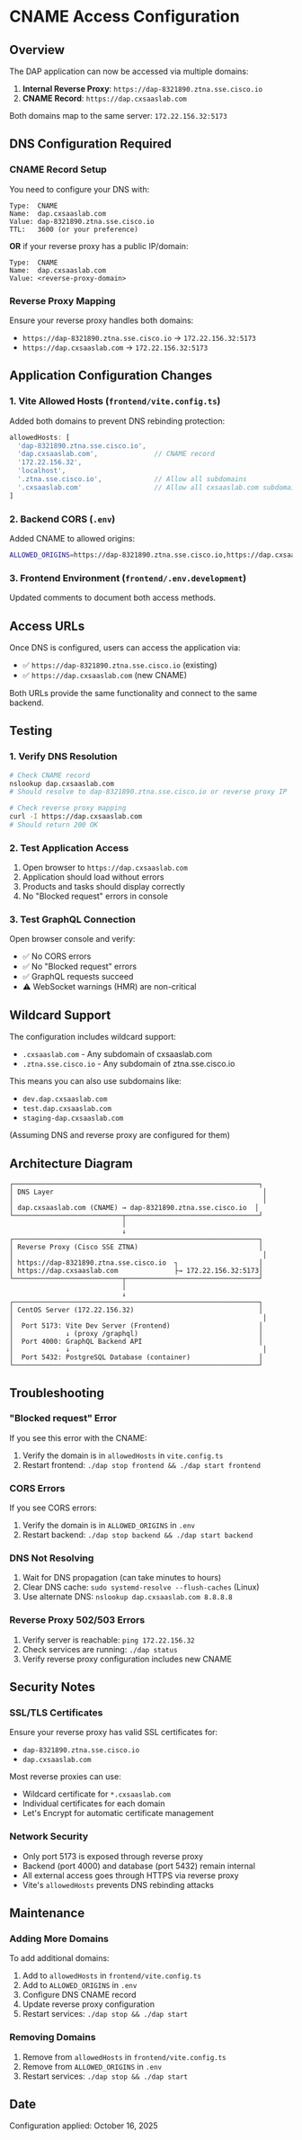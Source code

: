# CNAME Access Configuration

## Overview
The DAP application can now be accessed via multiple domains:
1. **Internal Reverse Proxy**: `https://dap-8321890.ztna.sse.cisco.io`
2. **CNAME Record**: `https://dap.cxsaaslab.com`

Both domains map to the same server: `172.22.156.32:5173`

## DNS Configuration Required

### CNAME Record Setup
You need to configure your DNS with:
```
Type:  CNAME
Name:  dap.cxsaaslab.com
Value: dap-8321890.ztna.sse.cisco.io
TTL:   3600 (or your preference)
```

**OR** if your reverse proxy has a public IP/domain:
```
Type:  CNAME
Name:  dap.cxsaaslab.com
Value: <reverse-proxy-domain>
```

### Reverse Proxy Mapping
Ensure your reverse proxy handles both domains:
- `https://dap-8321890.ztna.sse.cisco.io` → `172.22.156.32:5173`
- `https://dap.cxsaaslab.com` → `172.22.156.32:5173`

## Application Configuration Changes

### 1. Vite Allowed Hosts (`frontend/vite.config.ts`)
Added both domains to prevent DNS rebinding protection:
```typescript
allowedHosts: [
  'dap-8321890.ztna.sse.cisco.io',
  'dap.cxsaaslab.com',              // CNAME record
  '172.22.156.32',
  'localhost',
  '.ztna.sse.cisco.io',             // Allow all subdomains
  '.cxsaaslab.com'                  // Allow all cxsaaslab.com subdomains
]
```

### 2. Backend CORS (`.env`)
Added CNAME to allowed origins:
```bash
ALLOWED_ORIGINS=https://dap-8321890.ztna.sse.cisco.io,https://dap.cxsaaslab.com,http://172.22.156.32:5173,http://localhost:5173
```

### 3. Frontend Environment (`frontend/.env.development`)
Updated comments to document both access methods.

## Access URLs

Once DNS is configured, users can access the application via:
- ✅ `https://dap-8321890.ztna.sse.cisco.io` (existing)
- ✅ `https://dap.cxsaaslab.com` (new CNAME)

Both URLs provide the same functionality and connect to the same backend.

## Testing

### 1. Verify DNS Resolution
```bash
# Check CNAME record
nslookup dap.cxsaaslab.com
# Should resolve to dap-8321890.ztna.sse.cisco.io or reverse proxy IP

# Check reverse proxy mapping
curl -I https://dap.cxsaaslab.com
# Should return 200 OK
```

### 2. Test Application Access
1. Open browser to `https://dap.cxsaaslab.com`
2. Application should load without errors
3. Products and tasks should display correctly
4. No "Blocked request" errors in console

### 3. Test GraphQL Connection
Open browser console and verify:
- ✅ No CORS errors
- ✅ No "Blocked request" errors
- ✅ GraphQL requests succeed
- ⚠️ WebSocket warnings (HMR) are non-critical

## Wildcard Support

The configuration includes wildcard support:
- `.cxsaaslab.com` - Any subdomain of cxsaaslab.com
- `.ztna.sse.cisco.io` - Any subdomain of ztna.sse.cisco.io

This means you can also use subdomains like:
- `dev.dap.cxsaaslab.com`
- `test.dap.cxsaaslab.com`
- `staging-dap.cxsaaslab.com`

(Assuming DNS and reverse proxy are configured for them)

## Architecture Diagram

```
┌─────────────────────────────────────────────────────────────┐
│ DNS Layer                                                    │
│                                                              │
│ dap.cxsaaslab.com (CNAME) → dap-8321890.ztna.sse.cisco.io  │
└───────────────────────────┬─────────────────────────────────┘
                            │
                            ↓
┌─────────────────────────────────────────────────────────────┐
│ Reverse Proxy (Cisco SSE ZTNA)                              │
│                                                              │
│ https://dap-8321890.ztna.sse.cisco.io  ┐                    │
│ https://dap.cxsaaslab.com              ├→ 172.22.156.32:5173│
└───────────────────────────┬─────────────────────────────────┘
                            │
                            ↓
┌─────────────────────────────────────────────────────────────┐
│ CentOS Server (172.22.156.32)                               │
│                                                              │
│  Port 5173: Vite Dev Server (Frontend)                      │
│             ↓ (proxy /graphql)                              │
│  Port 4000: GraphQL Backend API                             │
│             ↓                                                │
│  Port 5432: PostgreSQL Database (container)                 │
└─────────────────────────────────────────────────────────────┘
```

## Troubleshooting

### "Blocked request" Error
If you see this error with the CNAME:
1. Verify the domain is in `allowedHosts` in `vite.config.ts`
2. Restart frontend: `./dap stop frontend && ./dap start frontend`

### CORS Errors
If you see CORS errors:
1. Verify the domain is in `ALLOWED_ORIGINS` in `.env`
2. Restart backend: `./dap stop backend && ./dap start backend`

### DNS Not Resolving
1. Wait for DNS propagation (can take minutes to hours)
2. Clear DNS cache: `sudo systemd-resolve --flush-caches` (Linux)
3. Use alternate DNS: `nslookup dap.cxsaaslab.com 8.8.8.8`

### Reverse Proxy 502/503 Errors
1. Verify server is reachable: `ping 172.22.156.32`
2. Check services are running: `./dap status`
3. Verify reverse proxy configuration includes new CNAME

## Security Notes

### SSL/TLS Certificates
Ensure your reverse proxy has valid SSL certificates for:
- `dap-8321890.ztna.sse.cisco.io`
- `dap.cxsaaslab.com`

Most reverse proxies can use:
- Wildcard certificate for `*.cxsaaslab.com`
- Individual certificates for each domain
- Let's Encrypt for automatic certificate management

### Network Security
- Only port 5173 is exposed through reverse proxy
- Backend (port 4000) and database (port 5432) remain internal
- All external access goes through HTTPS via reverse proxy
- Vite's `allowedHosts` prevents DNS rebinding attacks

## Maintenance

### Adding More Domains
To add additional domains:

1. Add to `allowedHosts` in `frontend/vite.config.ts`
2. Add to `ALLOWED_ORIGINS` in `.env`
3. Configure DNS CNAME record
4. Update reverse proxy configuration
5. Restart services: `./dap stop && ./dap start`

### Removing Domains
1. Remove from `allowedHosts` in `frontend/vite.config.ts`
2. Remove from `ALLOWED_ORIGINS` in `.env`
3. Restart services: `./dap stop && ./dap start`

## Date
Configuration applied: October 16, 2025
